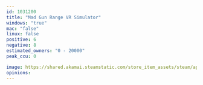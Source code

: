 ```yaml
---
id: 1031200
title: "Mad Gun Range VR Simulator"
windows: "true"
mac: "false"
linux: false
positive: 6
negative: 8
estimated_owners: "0 - 20000"
peak_ccu: 0

image: https://shared.akamai.steamstatic.com/store_item_assets/steam/apps/1031200/header.jpg?t=1561137810
opinions:
---
```

